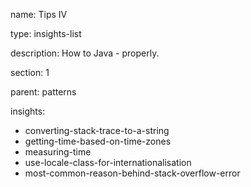 name: Tips IV

type: insights-list

description: How to Java - properly.

section: 1

parent: patterns

insights:
  - converting-stack-trace-to-a-string
  - getting-time-based-on-time-zones
  - measuring-time
  - use-locale-class-for-internationalisation
  - most-common-reason-behind-stack-overflow-error
